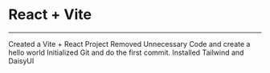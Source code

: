 # React + Vite
___________________________________________________________________________________________________________________

Created a Vite + React Project
Removed Unnecessary Code and create a hello world
Initialized Git and do the first commit.
Installed Tailwind and DaisyUI

